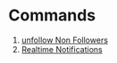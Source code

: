 # Commands

1. [unfollow Non Followers](unfollow-nonfollowers/unfollow-nonfollowers.md)
2. [Realtime Notifications](realtime-notifications/realtime-notifications.md)